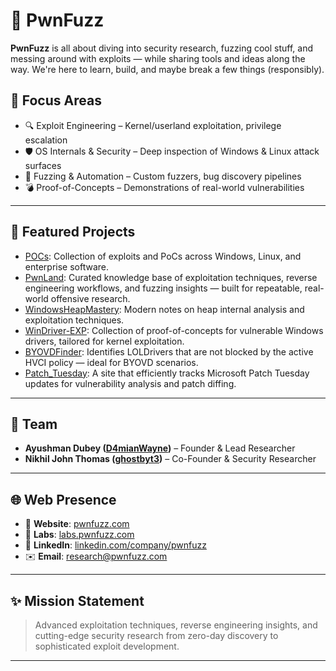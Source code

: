 # 🧪 PwnFuzz

**PwnFuzz** is all about diving into security research, fuzzing cool stuff, and messing around with exploits — while sharing tools and ideas along the way. We're here to learn, build, and maybe break a few things (responsibly).

## 🎯 Focus Areas

- 🔍 Exploit Engineering – Kernel/userland exploitation, privilege escalation
- 🛡️ OS Internals & Security – Deep inspection of Windows & Linux attack surfaces
- 🤖 Fuzzing & Automation – Custom fuzzers, bug discovery pipelines
- 💣 Proof-of-Concepts – Demonstrations of real-world vulnerabilities

---

## 🧠 Featured Projects

- [POCs](https://github.com/pwnfuzz/POCs): Collection of exploits and PoCs across Windows, Linux, and enterprise software. 
- [PwnLand](https://github.com/pwnfuzz/PwnLand):  Curated knowledge base of exploitation techniques, reverse engineering workflows, and fuzzing insights — built for repeatable, real-world offensive research.   
- [WindowsHeapMastery](https://github.com/pwnfuzz/WindowsHeapMastery):  Modern notes on heap internal analysis and exploitation techniques. 
- [WinDriver-EXP](https://github.com/ghostbyt3/WinDriver-EXP): Collection of proof-of-concepts for vulnerable Windows drivers, tailored for kernel exploitation. 
- [BYOVDFinder](https://github.com/ghostbyt3/BYOVDFinder): Identifies LOLDrivers that are not blocked by the active HVCI policy — ideal for BYOVD scenarios.
- [Patch_Tuesday](https://github.com/ghostbyt3/patch-tuesday): A site that efficiently tracks Microsoft Patch Tuesday updates for vulnerability analysis and patch diffing.

---

## 👥 Team

- **Ayushman Dubey ([D4mianWayne](https://github.com/D4mianWayne))** – Founder & Lead Researcher  
- **Nikhil John Thomas ([ghostbyt3](https://github.com/ghostbyt3))** – Co-Founder & Security Researcher  

---

## 🌐 Web Presence

- 🔗 **Website**: [pwnfuzz.com](https://www.pwnfuzz.com)  
- 🧪 **Labs**: [labs.pwnfuzz.com](https://labs.pwnfuzz.com)  
- 💼 **LinkedIn**: [linkedin.com/company/pwnfuzz](https://www.linkedin.com/company/pwnfuzz/)  
- ✉️ **Email**: research@pwnfuzz.com  


---

## ✨ Mission Statement

> Advanced exploitation techniques, reverse engineering insights, and cutting-edge security research from zero-day discovery to sophisticated exploit development.

---
